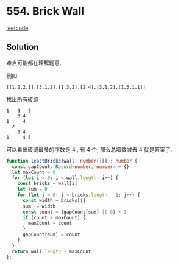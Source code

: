 # 554. Brick Wall

[leetcode](https://leetcode-cn.com/problems/brick-wall/)

## Solution

难点可能都在理解题意.

例如:

`[[1,2,2,1],[3,1,2],[1,3,2],[2,4],[3,1,2],[1,3,1,1]]`

找出所有砖缝
```
1   3   5
    3 4
1     4
  2
    3 4
1     4 5
```

可以看出砖缝最多的序数是 4 , 有 4 个, 那么总墙数减去 4 就是答案了.

```ts
function leastBricks(wall: number[][]): number {
  const gapCount: Record<number, number> = {}
  let maxCount = 0
  for (let i = 0; i < wall.length; i++) {
    const bricks = wall[i]
    let sum = 0
    for (let j = 0; j < bricks.length - 1; j++) {
      const width = bricks[j]
      sum += width
      const count = (gapCount[sum] || 0) + 1
      if (count > maxCount) {
        maxCount = count
      }
      gapCount[sum] = count
    }
  }
  return wall.length - maxCount
};

```